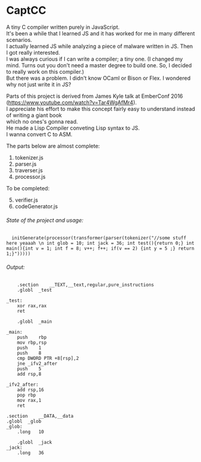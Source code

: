 # CaptCC
A tiny C compiler written purely in JavaScript.   
It's been a while that I learned JS and it has worked for me in many different scenarios.      
I actually learned JS while analyzing a piece of malware written in JS. Then I got really interested.      
I was always curious if I can write a compiler; a tiny one. (I changed my mind. Turns out you don't need a master degree to   build one. So, I decided to really work on this compiler.)  
But there was a problem. I didn't know OCaml or Bison or Flex. I wondered why not just write it in JS?   


Parts of this project is derived from James Kyle talk at EmberConf 2016 (https://www.youtube.com/watch?v=Tar4WgAfMr4).  
I appreciate his effort to make this concept fairly easy to understand instead of writing a giant book   
which no ones's gonna read.    
He made a Lisp Compiler conveting Lisp syntax to JS.   
I wanna convert C to ASM.   

The parts below are almost complete: 

1. tokenizer.js   
2. parser.js   
3. traverser.js   
4. processor.js   

To be completed:   
   
5. verifier.js   
6. codeGenerator.js     


###### State of the project and usage:   

      initGenerate(processor(transformer(parser(tokenizer("//some stuff here yeaaah \n int glob = 10; int jack = 36; int test(){return 0;} int main(){int v = 1; int f = 8; v++; f++; if(v == 2) {int y = 5 ;} return 1;}")))))      

###### Output:   
	    .section	__TEXT,__text,regular,pure_instructions
	    .globl	_test
    
    _test:
	    xor	rax,rax
	    ret

	    .globl	_main

    _main:
	    push	rbp
	    mov	rbp,rsp
	    push	1
	    push	8
	    cmp	DWORD PTR +8[rsp],2
	    jne _ifv2_after
	    push	5
	    add	rsp,8
    
    _ifv2_after:
	    add	rsp,16
	    pop	rbp
	    mov	rax,1
	    ret

	.section	__DATA,__data
	.globl	_glob
    _glob:
	    .long	10

	    .globl	_jack
    _jack:
	    .long	36

